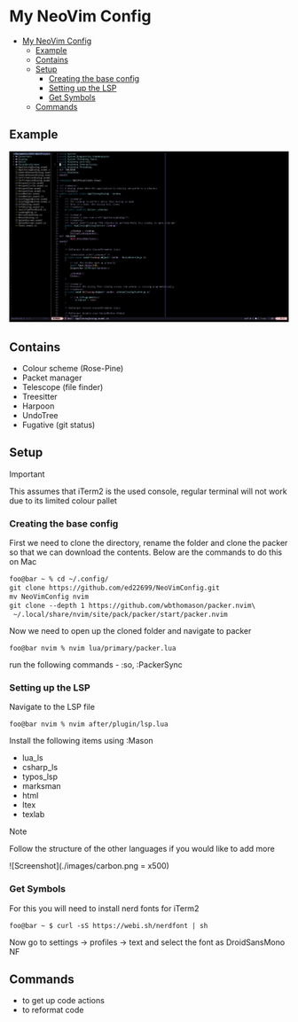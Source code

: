 # My NeoVim Config

<!--toc:start-->
- [My NeoVim Config](#my-neovim-config)
  - [Example](#example)
  - [Contains](#contains)
  - [Setup](#setup)
    - [Creating the base config](#creating-the-base-config)
    - [Setting up the LSP](#setting-up-the-lsp)
    - [Get Symbols](#get-symbols)
  - [Commands](#commands)
<!--toc:end-->

## Example
![Screenshot](./images/demo.png)

## Contains
- Colour scheme (Rose-Pine)
- Packet manager 
- Telescope (file finder)
- Treesitter
- Harpoon
- UndoTree
- Fugative (git status)

## Setup
> [!IMPORTANT]
> This assumes that iTerm2 is the used console, regular terminal will not
work due to its limited colour pallet

### Creating the base config
First we need to clone the directory, rename the folder and clone the 
packer so that we can download the contents. Below are the commands to 
do this on Mac
```Console
foo@bar ~ % cd ~/.config/
git clone https://github.com/ed22699/NeoVimConfig.git
mv NeoVimConfig nvim
git clone --depth 1 https://github.com/wbthomason/packer.nvim\
 ~/.local/share/nvim/site/pack/packer/start/packer.nvim
```
Now we need to open up the cloned folder and navigate to packer
```Console 
foo@bar nvim % nvim lua/primary/packer.lua
```
run the following commands - :so, :PackerSync
### Setting up the LSP
Navigate to the LSP file 
```Console
foo@bar nvim % nvim after/plugin/lsp.lua
```
Install the following items using :Mason
- lua_ls
- csharp_ls
- typos_lsp
- marksman
- html
- ltex
- texlab
> [!NOTE]
> Follow the structure of the other languages if you would like to add more

![Screenshot](./images/carbon.png = x500)
### Get Symbols
For this you will need to install nerd fonts for iTerm2
```Console
foo@bar ~ $ curl -sS https://webi.sh/nerdfont | sh
```
Now go to settings -> profiles -> text and select the font as DroidSansMono NF
## Commands 
- <F4> to get up code actions
- <F3> to reformat code
